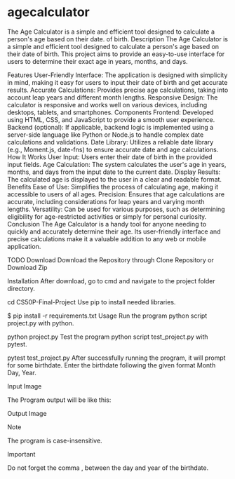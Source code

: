 # agecalculator
The Age Calculator is a simple and efficient tool designed to calculate a person's age based on their date. of birth. Description
The Age Calculator is a simple and efficient tool designed to calculate a person's age based on their date of birth. This project aims to provide an easy-to-use interface for users to determine their exact age in years, months, and days.

Features
User-Friendly Interface: The application is designed with simplicity in mind, making it easy for users to input their date of birth and get accurate results.
Accurate Calculations: Provides precise age calculations, taking into account leap years and different month lengths.
Responsive Design: The calculator is responsive and works well on various devices, including desktops, tablets, and smartphones.
Components
Frontend: Developed using HTML, CSS, and JavaScript to provide a smooth user experience.
Backend (optional): If applicable, backend logic is implemented using a server-side language like Python or Node.js to handle complex date calculations and validations.
Date Library: Utilizes a reliable date library (e.g., Moment.js, date-fns) to ensure accurate date and age calculations.
How It Works
User Input: Users enter their date of birth in the provided input fields.
Age Calculation: The system calculates the user's age in years, months, and days from the input date to the current date.
Display Results: The calculated age is displayed to the user in a clear and readable format.
Benefits
Ease of Use: Simplifies the process of calculating age, making it accessible to users of all ages.
Precision: Ensures that age calculations are accurate, including considerations for leap years and varying month lengths.
Versatility: Can be used for various purposes, such as determining eligibility for age-restricted activities or simply for personal curiosity.
Conclusion
The Age Calculator is a handy tool for anyone needing to quickly and accurately determine their age. Its user-friendly interface and precise calculations make it a valuable addition to any web or mobile application.

TODO
Download Download the Repository through Clone Repository or Download Zip

Installation After download, go to cmd and navigate to the project folder directory.

cd CS50P-Final-Project Use pip to install needed libraries.

$ pip install -r requirements.txt Usage Run the program python script project.py with python.

python project.py Test the program python script test_project.py with pytest.

pytest test_project.py After successfully running the program, it will prompt for some birthdate. Enter the birthdate following the given format Month Day, Year.

Input Image

The Program output will be like this:

Output Image

Note

The program is case-insensitive.

Important

Do not forget the comma , between the day and year of the birthdate.
